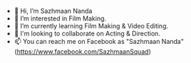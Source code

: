 - 👋 Hi, I’m Sazhmaan Nanda
- 👀 I’m interested in Film Making.
- 🌱 I’m currently learning Film Making & Video Editing.
- 💞️ I'm looking to collaborate on Acting & Direction.
- 📫 You can reach me on Facebook as "Sazhmaan Nanda" (https://www.facebook.com/SazhmaanSquad)

<!---
Sazhmaan Nanda/NDSarker is a ✨ special ✨ repository because its `README.md` (this file) appears on your GitHub profile.
You can click the Preview link to take a look at your changes.
--->
